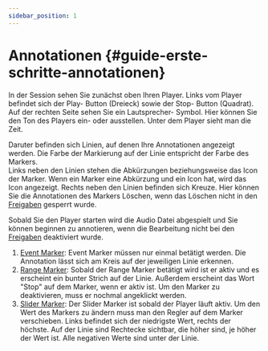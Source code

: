 ```yaml
---
sidebar_position: 1
---
```


# Annotationen {#guide-erste-schritte-annotationen}

In der Session sehen Sie zunächst oben Ihren Player. Links vom Player befindet sich der Play- Button (Dreieck) sowie der Stop- Button (Quadrat). Auf der rechten Seite sehen Sie ein Lautsprecher- Symbol. Hier können Sie den Ton des Players ein- oder ausstellen.
Unter dem Player sieht man die Zeit. 

Daruter befinden sich Linien, auf denen Ihre Annotationen angezeigt werden.  Die Farbe der Markierung auf der Linie entspricht der Farbe des Markers.  
Links neben den Linien stehen die Abkürzungen beziehungsweise das Icon der Marker. Wenn ein Marker eine Abkürzung und ein Icon hat, wird das Icon angezeigt. 
Rechts neben den Linien befinden sich Kreuze. Hier können Sie die Annotationen des Markers Löschen, wenn das Löschen nicht in den [Freigaben]() gesperrt wurde. 

Sobald Sie den Player starten wird die Audio Datei abgespielt und Sie können beginnen zu annotieren, wenn die Bearbeitung nicht bei den [Freigaben]() deaktiviert wurde. 
1. [Event Marker](/docs/terms/Event-Marker.md): Event Marker müssen nur einmal betätigt werden. Die Annotation lässt sich am Kreis auf der jeweiligen Linie erkennen. 
2. [Range Marker](/docs/terms/Range-Marker.md): Sobald der Range Marker betätigt wird ist er aktiv und es erscheint ein bunter Strich auf der Linie. Außerdem erscheint das Wort "Stop" auf dem Marker, wenn er aktiv ist. Um den Marker zu deaktivieren, muss er nochmal angeklickt werden. 
3. [Slider Marker](/docs/terms/Slider-Marker.md): Der Slider Marker ist sobald der Player läuft aktiv. Um den Wert des Markers zu ändern muss man den Regler auf dem Marker verschieben. Links befindet sich der niedrigste Wert, rechts der höchste.  Auf der Linie sind Rechtecke sichtbar, die höher sind, je höher der Wert ist. Alle negativen Werte sind unter der Linie. 